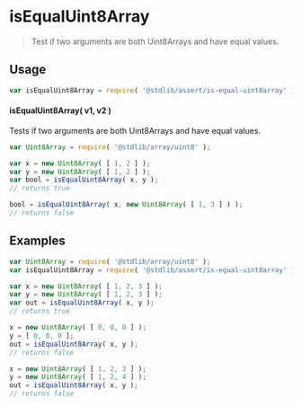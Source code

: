 <!--

@license Apache-2.0

Copyright (c) 2025 The Stdlib Authors.

Licensed under the Apache License, Version 2.0 (the "License");
you may not use this file except in compliance with the License.
You may obtain a copy of the License at

   http://www.apache.org/licenses/LICENSE-2.0

Unless required by applicable law or agreed to in writing, software
distributed under the License is distributed on an "AS IS" BASIS,
WITHOUT WARRANTIES OR CONDITIONS OF ANY KIND, either express or implied.
See the License for the specific language governing permissions and
limitations under the License.

-->

# isEqualUint8Array

> Test if two arguments are both Uint8Arrays and have equal values.

<section class="usage">

## Usage

```javascript
var isEqualUint8Array = require( '@stdlib/assert/is-equal-uint8array' );
```

#### isEqualUint8Array( v1, v2 )

Tests if two arguments are both Uint8Arrays and have equal values.

```javascript
var Uint8Array = require( '@stdlib/array/uint8' );

var x = new Uint8Array( [ 1, 2 ] );
var y = new Uint8Array( [ 1, 2 ] );
var bool = isEqualUint8Array( x, y );
// returns true

bool = isEqualUint8Array( x, new Uint8Array( [ 1, 3 ] ) );
// returns false
```

</section>

<!-- /.usage -->

<section class="notes">

</section>

<!-- /.notes -->

<section class="examples">

## Examples

<!-- eslint no-undef: "error" -->

```javascript
var Uint8Array = require( '@stdlib/array/uint8' );
var isEqualUint8Array = require( '@stdlib/assert/is-equal-uint8array' );

var x = new Uint8Array( [ 1, 2, 3 ] );
var y = new Uint8Array( [ 1, 2, 3 ] );
var out = isEqualUint8Array( x, y );
// returns true

x = new Uint8Array( [ 0, 0, 0 ] );
y = [ 0, 0, 0 ];
out = isEqualUint8Array( x, y );
// returns false

x = new Uint8Array( [ 1, 2, 3 ] );
y = new Uint8Array( [ 1, 2, 4 ] );
out = isEqualUint8Array( x, y );
// returns false
```

</section>

<!-- /.examples -->

<!-- Section for related `stdlib` packages. Do not manually edit this section, as it is automatically populated. -->

<section class="related">

</section>

<!-- /.related -->

<!-- Section for all links. Make sure to keep an empty line after the `section` element and another before the `/section` close. -->

<section class="links">

</section>

<!-- /.links -->
